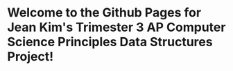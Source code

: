 # Welcome to the Github Pages for Jean Kim's Trimester 3 AP Computer Science Principles Data Structures Project!

